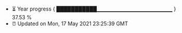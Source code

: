 - ⏳ Year progress { ███████████▁▁▁▁▁▁▁▁▁▁▁▁▁▁▁▁▁▁▁ } 37.53 %
- ⏰ Updated on Mon, 17 May 2021 23:25:39 GMT

